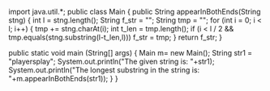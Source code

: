import java.util.*;
public class Main
{
public String appearInBothEnds(String stng) 
{
  int l = stng.length();
  String f_str = "";
  String tmp = "";
  for (int i = 0; i < l; i++) 
  {
    tmp += stng.charAt(i);
    int t_len = tmp.length();
    if (i < l / 2 && tmp.equals(stng.substring(l-t_len,l)))
      f_str = tmp;
  }
  return f_str;
}

public static void main (String[] args)
    {
      Main m= new Main();
      String str1 =  "playersplay";
      System.out.println("The given string is: "+str1);
      System.out.println("The longest substring in the string is: "+m.appearInBothEnds(str1));
	  }
}
